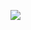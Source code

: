 ![](https://wakatime.com/share/@6323b112-cb91-49ed-a9a6-468929b65ab8/48bb9869-5b50-4bc3-8adf-59434822bc3a.svg)
